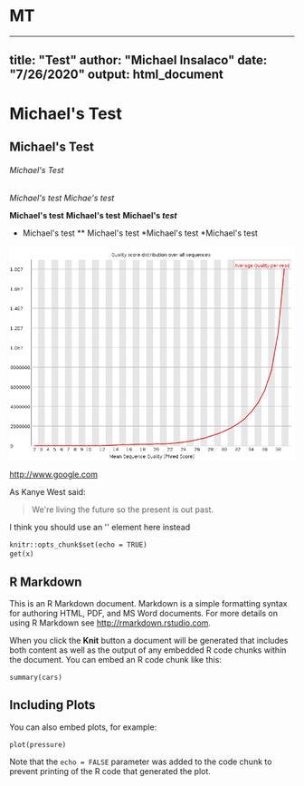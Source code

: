# MT
---
title: "Test"
author: "Michael Insalaco"
date: "7/26/2020"
output: html_document
---
# Michael's Test
## Michael's Test
###### Michael's Test

*Michael's test*
_Michae's test_

**Michael's test**
__Michael's test__
__Michael's *test*__

* Michael's test
** Michael's test
*Michael's test
  *Michael's test 
  
![Test Chart](https://github.com/minsalaco80/MT/blob/master/Test%20Chart.png)

http://www.google.com 

As Kanye West said:

>We're living the future so
>the present is out past.

I think you should  use an
'<addr>' element here instead


  
```{r setup, include=FALSE}
knitr::opts_chunk$set(echo = TRUE)
get(x)

```

## R Markdown

This is an R Markdown document. Markdown is a simple formatting syntax for authoring HTML, PDF, and MS Word documents. For more details on using R Markdown see <http://rmarkdown.rstudio.com>.

When you click the **Knit** button a document will be generated that includes both content as well as the output of any embedded R code chunks within the document. You can embed an R code chunk like this:

```{r cars}
summary(cars)
```

## Including Plots

You can also embed plots, for example:

```{r pressure, echo=FALSE}
plot(pressure)
```

Note that the `echo = FALSE` parameter was added to the code chunk to prevent printing of the R code that generated the plot.
